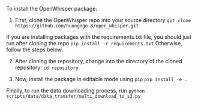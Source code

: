 To install the OpenWhisper package: 

1. First, clone the OpenWhisper repo into your source directory
`git clone https://github.com/huongngo-8/open_whisper.git`

If you are installing packages with the requirements.txt file, you should just run after cloning the repo 
`pip install -r requirements.txt`
Otherwise, follow the steps below. 

2. After cloning the repository, change into the directory of the cloned repository:
`cd repository`

3. Now, install the package in editable mode using `pip`
`pip install -e .`

Finally, to run the data downloading process, run
`python scripts/data/data_transfer/multi_download_to_s3.py`

